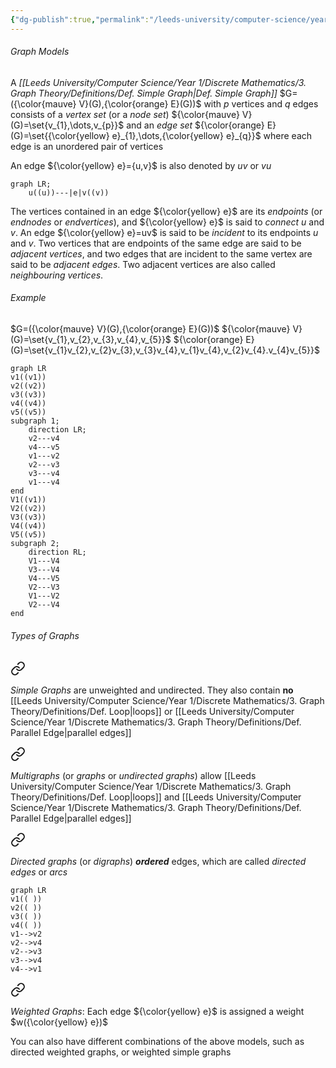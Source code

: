 ```yaml
---
{"dg-publish":true,"permalink":"/leeds-university/computer-science/year-1/discrete-mathematics/3-graph-theory/3-2-graph-models/"}
---
```


###### Graph Models
A *[[Leeds University/Computer Science/Year 1/Discrete Mathematics/3. Graph Theory/Definitions/Def. Simple Graph\|Def. Simple Graph]]* $G=({\color{mauve} V}(G),{\color{orange} E}(G))$ with $p$ vertices and $q$ edges consists of a *vertex set* (or a *node set*) ${\color{mauve} V}(G)=\set{v_{1},\dots,v_{p}}$ and an *edge set* ${\color{orange} E}(G)=\set{{\color{yellow} e}_{1},\dots,{\color{yellow} e}_{q}}$ where each edge is an unordered pair of vertices

An edge ${\color{yellow} e}={u,v}$ is also denoted by $uv$ or $vu$
```mermaid
graph LR;
    u((u))---|e|v((v))
```

The vertices contained in an edge ${\color{yellow} e}$ are its *endpoints* (or *endnodes* or *endvertices*), and ${\color{yellow} e}$ is said to *connect* $u$ and $v$. An edge ${\color{yellow} e}=uv$ is said to be *incident* to its endpoints $u$ and $v$. Two vertices that are endpoints of the same edge are said to be *adjacent vertices*, and two edges that are incident to the same vertex are said to be *adjacent edges*. Two adjacent vertices are also called *neighbouring vertices*.

###### Example
$G=({\color{mauve} V}(G),{\color{orange} E}(G))$
${\color{mauve} V}(G)=\set{v_{1},v_{2},v_{3},v_{4},v_{5}}$
${\color{orange} E}(G)=\set{v_{1}v_{2},v_{2}v_{3},v_{3}v_{4},v_{1}v_{4},v_{2}v_{4}.v_{4}v_{5}}$
```mermaid
graph LR
v1((v1))
v2((v2))
v3((v3))
v4((v4))
v5((v5))
subgraph 1;
	direction LR;
	v2---v4
	v4---v5
	v1---v2
	v2---v3
	v3---v4
	v1---v4
end
V1((v1))
V2((v2))
V3((v3))
V4((v4))
V5((v5))
subgraph 2;
	direction RL;
	V1---V4
	V3---V4
	V4---V5
	V2---V3
	V1---V2
	V2---V4
end

```
###### Types of Graphs

<div class="transclusion internal-embed is-loaded"><a class="markdown-embed-link" href="/leeds-university/computer-science/year-1/discrete-mathematics/3-graph-theory/definitions/def-simple-graph/" aria-label="Open link"><svg xmlns="http://www.w3.org/2000/svg" width="24" height="24" viewBox="0 0 24 24" fill="none" stroke="currentColor" stroke-width="2" stroke-linecap="round" stroke-linejoin="round" class="svg-icon lucide-link"><path d="M10 13a5 5 0 0 0 7.54.54l3-3a5 5 0 0 0-7.07-7.07l-1.72 1.71"></path><path d="M14 11a5 5 0 0 0-7.54-.54l-3 3a5 5 0 0 0 7.07 7.07l1.71-1.71"></path></svg></a><div class="markdown-embed">




*Simple Graphs* are unweighted and undirected. They also contain **no** [[Leeds University/Computer Science/Year 1/Discrete Mathematics/3. Graph Theory/Definitions/Def. Loop\|loops]] or [[Leeds University/Computer Science/Year 1/Discrete Mathematics/3. Graph Theory/Definitions/Def. Parallel Edge\|parallel edges]]

</div></div>


<div class="transclusion internal-embed is-loaded"><a class="markdown-embed-link" href="/leeds-university/computer-science/year-1/discrete-mathematics/3-graph-theory/definitions/def-multigraph/" aria-label="Open link"><svg xmlns="http://www.w3.org/2000/svg" width="24" height="24" viewBox="0 0 24 24" fill="none" stroke="currentColor" stroke-width="2" stroke-linecap="round" stroke-linejoin="round" class="svg-icon lucide-link"><path d="M10 13a5 5 0 0 0 7.54.54l3-3a5 5 0 0 0-7.07-7.07l-1.72 1.71"></path><path d="M14 11a5 5 0 0 0-7.54-.54l-3 3a5 5 0 0 0 7.07 7.07l1.71-1.71"></path></svg></a><div class="markdown-embed">




*Multigraphs* (or *graphs* or *undirected graphs*) allow [[Leeds University/Computer Science/Year 1/Discrete Mathematics/3. Graph Theory/Definitions/Def. Loop\|loops]] and [[Leeds University/Computer Science/Year 1/Discrete Mathematics/3. Graph Theory/Definitions/Def. Parallel Edge\|parallel edges]]


</div></div>


<div class="transclusion internal-embed is-loaded"><a class="markdown-embed-link" href="/leeds-university/computer-science/year-1/discrete-mathematics/3-graph-theory/definitions/def-directed-graph/" aria-label="Open link"><svg xmlns="http://www.w3.org/2000/svg" width="24" height="24" viewBox="0 0 24 24" fill="none" stroke="currentColor" stroke-width="2" stroke-linecap="round" stroke-linejoin="round" class="svg-icon lucide-link"><path d="M10 13a5 5 0 0 0 7.54.54l3-3a5 5 0 0 0-7.07-7.07l-1.72 1.71"></path><path d="M14 11a5 5 0 0 0-7.54-.54l-3 3a5 5 0 0 0 7.07 7.07l1.71-1.71"></path></svg></a><div class="markdown-embed">




*Directed graphs* (or *digraphs*) ***ordered*** edges, which are called *directed edges* or *arcs*
```mermaid
graph LR
v1(( ))
v2(( ))
v3(( ))
v4(( ))
v1-->v2
v2-->v4
v2-->v3
v3-->v4
v4-->v1
```


</div></div>


<div class="transclusion internal-embed is-loaded"><a class="markdown-embed-link" href="/leeds-university/computer-science/year-1/discrete-mathematics/3-graph-theory/definitions/def-weighted-graph/" aria-label="Open link"><svg xmlns="http://www.w3.org/2000/svg" width="24" height="24" viewBox="0 0 24 24" fill="none" stroke="currentColor" stroke-width="2" stroke-linecap="round" stroke-linejoin="round" class="svg-icon lucide-link"><path d="M10 13a5 5 0 0 0 7.54.54l3-3a5 5 0 0 0-7.07-7.07l-1.72 1.71"></path><path d="M14 11a5 5 0 0 0-7.54-.54l-3 3a5 5 0 0 0 7.07 7.07l1.71-1.71"></path></svg></a><div class="markdown-embed">




*Weighted Graphs*: Each edge ${\color{yellow} e}$ is assigned a weight $w({\color{yellow} e})$


</div></div>


You can also have different combinations of the above models, such as directed weighted graphs, or weighted simple graphs
